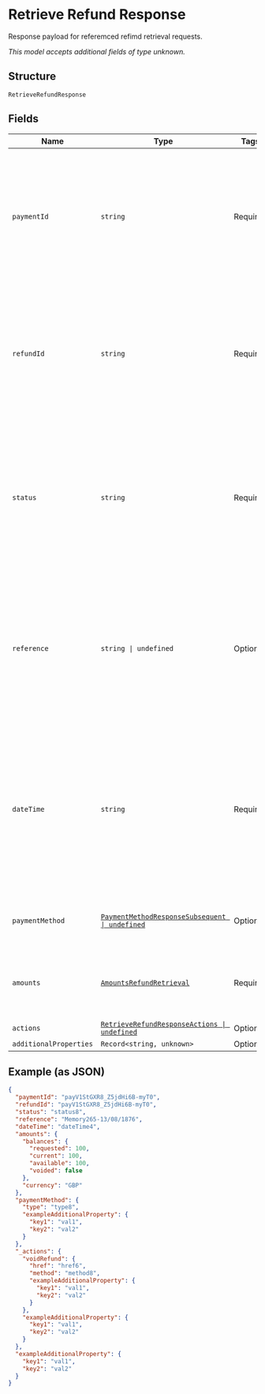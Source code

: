 
# Retrieve Refund Response

Response payload for referemced refimd retrieval requests.

*This model accepts additional fields of type unknown.*

## Structure

`RetrieveRefundResponse`

## Fields

| Name | Type | Tags | Description |
|  --- | --- | --- | --- |
| `paymentId` | `string` | Required | Globally unique identifer defined by Worldpay.<br><br>**Constraints**: *Minimum Length*: `25`, *Maximum Length*: `25`, *Pattern*: `^[A-Za-z0-9_-]{25}$` |
| `refundId` | `string` | Required | Globally unique identifer defined by Worldpay.<br><br>**Constraints**: *Minimum Length*: `25`, *Maximum Length*: `25`, *Pattern*: `^[A-Za-z0-9_-]{25}$` |
| `status` | `string` | Required | State of this specific capture request; one of the following:<br>refunded \| partially refunded \| refused \| cancelled \| voided \| settled \| settlement rejected |
| `reference` | `string \| undefined` | Optional | Unique reference generated by you that is used to identify a payment throughout its lifecycle.<br><br>**Constraints**: *Minimum Length*: `1`, *Maximum Length*: `64` |
| `dateTime` | `string` | Required | Date and time, conforming to the ISO-8601 specification, that the transaction was received and processed.<br><br>**Constraints**: *Minimum Length*: `1`, *Maximum Length*: `20` |
| `paymentMethod` | [`PaymentMethodResponseSubsequent \| undefined`](../../doc/models/payment-method-response-subsequent.md) | Optional | Response data specific to the payment method. |
| `amounts` | [`AmountsRefundRetrieval`](../../doc/models/amounts-refund-retrieval.md) | Required | Total amounts including currency associated with this refund. |
| `actions` | [`RetrieveRefundResponseActions \| undefined`](../../doc/models/retrieve-refund-response-actions.md) | Optional | - |
| `additionalProperties` | `Record<string, unknown>` | Optional | - |

## Example (as JSON)

```json
{
  "paymentId": "payV1StGXR8_Z5jdHi6B-myT0",
  "refundId": "payV1StGXR8_Z5jdHi6B-myT0",
  "status": "status8",
  "reference": "Memory265-13/08/1876",
  "dateTime": "dateTime4",
  "amounts": {
    "balances": {
      "requested": 100,
      "current": 100,
      "available": 100,
      "voided": false
    },
    "currency": "GBP"
  },
  "paymentMethod": {
    "type": "type8",
    "exampleAdditionalProperty": {
      "key1": "val1",
      "key2": "val2"
    }
  },
  "_actions": {
    "voidRefund": {
      "href": "href6",
      "method": "method8",
      "exampleAdditionalProperty": {
        "key1": "val1",
        "key2": "val2"
      }
    },
    "exampleAdditionalProperty": {
      "key1": "val1",
      "key2": "val2"
    }
  },
  "exampleAdditionalProperty": {
    "key1": "val1",
    "key2": "val2"
  }
}
```

